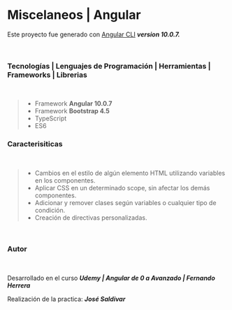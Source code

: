 # Miscelaneos | Angular

Este proyecto fue generado con [Angular CLI](https://github.com/angular/angular-cli) _**version 10.0.7.**_

<br>

### **Tecnologías | Lenguajes de Programación | Herramientas | Frameworks | Librerias**

<br>

> -   Framework **Angular 10.0.7**
> -   Framework **Bootstrap 4.5**
> -   TypeScript
> -   ES6

### **Caracterisiticas**

<br>

> -   Cambios en el estilo de algún elemento HTML utilizando variables en los componentes.
> -   Aplicar CSS en un determinado scope, sin afectar los demás componentes.
> -   Adicionar y remover clases según variables o cualquier tipo de condición.
> -   Creación de directivas personalizadas.

<br>

### Autor

<br>

Desarrollado en el curso _**Udemy | Angular de 0 a Avanzado | Fernando Herrera**_

Realización de la practica: _**José Saldivar**_
